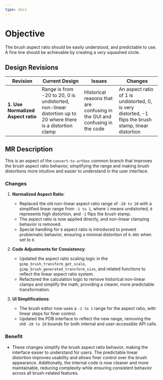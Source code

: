 ```yaml
---
type: docs
---
```


# Objective

The brush aspect ratio should be easily understood, and predictable to use. A fine line should be achievable by creating a _very_ squashed circle.

## Design Revisions

| **Revision**  | **Current Design**  | **Issues**  | **Changes** |
|--------------------------------------------|---------------------------------------------------------------------------------------------|----------------------------------------------------------------------------------------------|-----------------------------------------------------------|
| **1. Use Normalized Aspect ratio** | Range is from -20 to 20, 0 is undistorted, non-linear distortion up to 20 where there is a distortion clamp | Historical reasons that are confusing in the GUI and confusing in the code | An aspect ratio of 1 is undistorted, 0, is very distorted, -1 flips the brush stamp, linear distortion |

## MR Description

This is an aspect of the `convert-to-artbox` common branch that improves the brush aspect ratio behavior, simplifying the range and making brush distortions more intuitive and easier to understand in the user interface.

### Changes

1. **Normalized Aspect Ratio**:
   - Replaced the old non-linear aspect ratio range of `-20 to 20` with a simplified linear range from `-1 to 1`, where `1` means undistorted, `0` represents high distortion, and `-1` flips the brush stamp. 
   - The aspect ratio is now applied directly, and non-linear clamping behavior is removed. 
   - Special handling for `0` aspect ratio is introduced to prevent problematic behavior, ensuring a minimal distortion of `0.005` when set to `0`.

2. **Code Adjustments for Consistency**:
   - Updated the aspect ratio scaling logic in the `gimp_brush_transform_get_scale`, `gimp_brush_generated_transform_size`, and related functions to reflect the linear aspect ratio system.
   - Refactored the calculation logic to remove historical non-linear clamps and simplify the math, providing a clearer, more predictable transformation.

3. **UI Simplifications**:
   - The brush editor now uses a `-1 to 1` range for the aspect ratio, with linear steps for finer control.
   - Updated the PDB interface to reflect the new range, removing the old `-20 to 20` bounds for both internal and user-accessible API calls.

### Benefit

- These changes simplify the brush aspect ratio behavior, making the interface easier to understand for users. The predictable linear distortion improves usability and allows finer control over the brush appearance. Additionally, the internal code is now cleaner and more maintainable, reducing complexity while ensuring consistent behavior across all brush-related features.